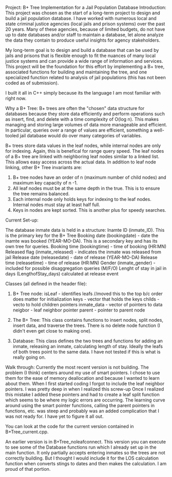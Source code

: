 Project: B+ Tree Implementation for a Jail Population Database
Introduction:
This project was chosen as the start of a long-term project to design and build a jail population database. I have worked with numerous local and state criminal justice agencies (local jails and prison systems) over the past 20 years. Many of these agencies, because of limited budgets, do not have up to date databases and/or staff to maintain a database, let alone analyze the data they contain to produce useful insights for agency stakeholders.

My long-term goal is to design and build a database that can be used by jails and prisons that is flexible enough to fit the nuances of many local justice systems and can provide a wide range of information and services. This project will be the foundation for this effort by implementing a B+ tree, associated functions for building and maintaining the tree, and one specialized function related to analysis of jail populations (this has not been coded as of submission).

I built it all in C++ simply because its the language I am most familiar with right now.

 Why a B+ Tree:
 B+ trees are often the "chosen" data structure for databases because they store data efficiently and perform operations such as insert, find, and delete with a time complexity of O(log n). This makes managing and storing large volumes of data more manageable and efficient. In particular, queries over a range of values are efficient, something a well-tooled jail database would do over many categories of variables. 

 B+ trees store data values in the leaf nodes, while internal nodes are only for indexing. Again, this is benefical for range query speed. The leaf nodes of a B+ tree are linked with neighboring leaf nodes similar to a linked list. This allows easy access across the actual data. In addition to leaf node linking, other B+ Tree invariants are:
1. B+ tree nodes have an order of n (maximum number of child nodes) and maximum key capacity of n -1. 
2. All leaf nodes must be at the same depth in the true. This is to ensure the tree remains balanced.
3. Each internal node only holds keys for indexing to the leaf nodes. Internal nodes must stay at least half full.
4. Keys in nodes are kept sorted. This is another plus for speedy searches.

Current Set-up:

The database inmate data is held in a structure:
Inamte ID (inmate_ID). This is the primary key for the B+ Tree
Booking date (bookingdate) - date the inamte was booked (YEAR-MO-DA). This is a secondary key and has its own tree for queries.
Booking time (bookingtime) - time of booking (HR:MN)
Released flag (inmate_released) - indicates the inmate was released from jail
Release date (releasedate) - date of release (YEAR-MO-DA)
Release time (releasetime) - time of release (HR:MN)
Gender (inmate_gender) - included for possible disaggregation queries (M/F/O)
Lenght of stay in jail in days (LengthofStay_days) calculated at release event

Classes (all defined in the header file):
1. B+ Tree node:
isLeaf - identifies leafs //moved this to the top b/c order does matter for initialization
keys - vector that holds the keys
childs - vecto to hold children pointers
inmate_data - vector of pointers to data
neigbor - leaf neighbor pointer
parent - pointer to parent node 

2. The B+ Tree:
This class contains functions to insert nodes, split nodes, insert data, and traverse the trees. There is no delete node function (I didn't even get close to making one).

3. Database:
This class defines the two trees and functions for adding an inmate, releasing an inmate, calculating length of stay. Ideally the leafs of both trees point to the same data. I have not tested if this is what is really going on.

Walk through:
Currently the most recent version is not building. The problem (I think) centers around my use of smart pointers. I chose to use them for the ease of memory deallocation and because I wanted to learn about them. When I first started coding I forgot to include the leaf neighbor pointers. I was pretty deep in when I realized this screw-up Once I realized this mistake I added these pointers and had to create a leaf split function which seems to be where my logic errors are occurring. The learning curve around using the smart pointer functions, calling the parent pointers in functions, etc. was steep and probably was an added complication that I was not ready for. I have yet to figure it all out.

You can look at the code for the current version contained in B+Tree_current.cpp.

An earlier version is in B+Tree_noleafconnect. This version you can execute to see some of the Database functions run which I already set up in the main function. It only partially accepts entering inmates so the trees are not correctly building. But I thought I would include it for the LOS calculation function when converts stings to dates and then makes the calculation. I am proud of that portion.






